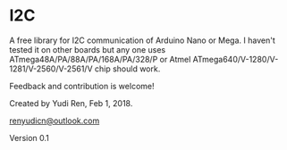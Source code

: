 # I2C
A free library for I2C communication of Arduino Nano or Mega. I haven't tested
it on other boards but any one uses ATmega48A/PA/88A/PA/168A/PA/328/P
or Atmel ATmega640/V-1280/V-1281/V-2560/V-2561/V chip should work.

Feedback and contribution is welcome!

Created by Yudi Ren, Feb 1, 2018.

renyudicn@outlook.com

Version 0.1
